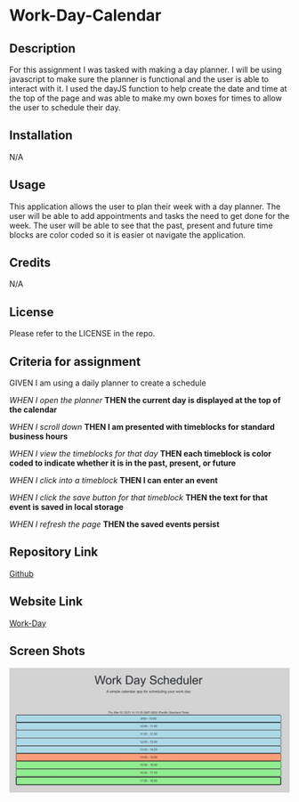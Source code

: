 # Work-Day-Calendar

## Description

For this assignment I was tasked with making a day planner. I will be using javascript to make sure the planner is functional and the user is able to interact with it. I used the dayJS function to help create the date and time at the top of the page and was able to make my own boxes for times to allow the user to schedule their day.

## Installation

N/A

## Usage

This application allows the user to plan their week with a day planner. The user will be able to add appointments and tasks the need to get done for the week. The user will be able to see that the past, present and future time blocks are color coded so it is easier ot navigate the application. 

## Credits

N/A

## License

Please refer to the LICENSE in the repo.

## Criteria for assignment

GIVEN I am using a daily planner to create a schedule

*WHEN I open the planner*
**THEN the current day is displayed at the top of the calendar**

*WHEN I scroll down*
**THEN I am presented with timeblocks for standard business hours**

*WHEN I view the timeblocks for that day*
**THEN each timeblock is color coded to indicate whether it is in the past, present, or future**

*WHEN I click into a timeblock*
**THEN I can enter an event**

*WHEN I click the save button for that timeblock*
**THEN the text for that event is saved in local storage**

*WHEN I refresh the page*
**THEN the saved events persist**

## Repository Link

[Github](https://github.com/PintoDrop/Work-Day)

## Website Link

[Work-Day]( )

## Screen Shots

![Deployed Website](./assets/Images/screenshot2.JPG)